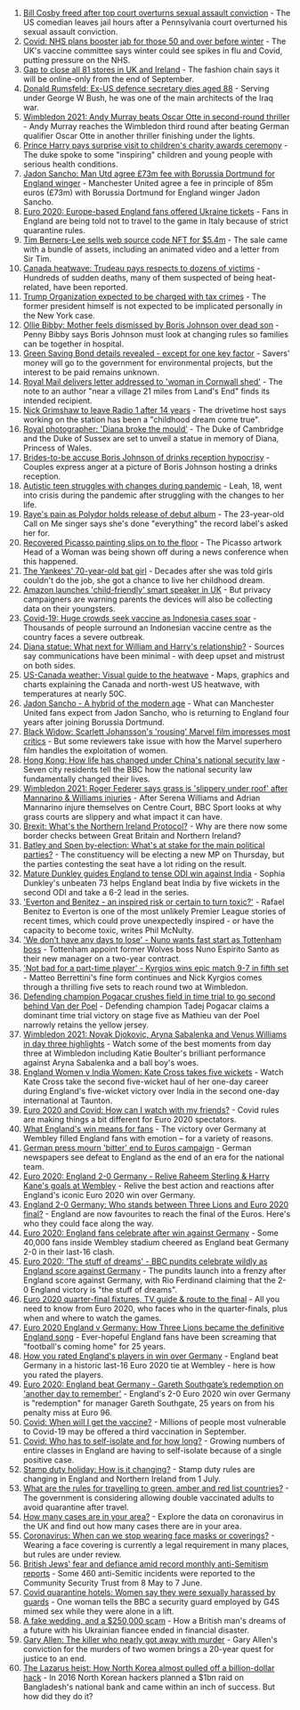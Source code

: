 1. [Bill Cosby freed after top court overturns sexual assault conviction](https://www.bbc.co.uk/news/world-us-canada-57671012) - The US comedian leaves jail hours after a Pennsylvania court overturned his sexual assault conviction.
2. [Covid: NHS plans booster jab for those 50 and over before winter](https://www.bbc.co.uk/news/health-57667987) - The UK's vaccine committee says winter could see spikes in flu and Covid, putting pressure on the NHS.
3. [Gap to close all 81 stores in UK and Ireland](https://www.bbc.co.uk/news/business-57670737) - The fashion chain says it will be online-only from the end of September.
4. [Donald Rumsfeld: Ex-US defence secretary dies aged 88](https://www.bbc.co.uk/news/world-us-canada-57674117) - Serving under George W Bush, he was one of the main architects of the Iraq war.
5. [Wimbledon 2021: Andy Murray beats Oscar Otte in second-round thriller](https://www.bbc.co.uk/sport/tennis/57670727) - Andy Murray reaches the Wimbledon third round after beating German qualifier Oscar Otte in another thriller finishing under the lights.
6. [Prince Harry pays surprise visit to children's charity awards ceremony](https://www.bbc.co.uk/news/uk-57672359) - The duke spoke to some "inspiring" children and young people with serious health conditions.
7. [Jadon Sancho: Man Utd agree £73m fee with Borussia Dortmund for England winger](https://www.bbc.co.uk/sport/football/57673463) - Manchester United agree a fee in principle of 85m euros (£73m) with Borussia Dortmund for England winger Jadon Sancho.
8. [Euro 2020: Europe-based England fans offered Ukraine tickets](https://www.bbc.co.uk/news/uk-57670139) - Fans in England are being told not to travel to the game in Italy because of strict quarantine rules.
9. [Tim Berners-Lee sells web source code NFT for $5.4m](https://www.bbc.co.uk/news/technology-57666335) - The sale came with a bundle of assets, including an animated video and a letter from Sir Tim.
10. [Canada heatwave: Trudeau pays respects to dozens of victims](https://www.bbc.co.uk/news/world-us-canada-57668738) - Hundreds of sudden deaths, many of them suspected of being heat-related, have been reported.
11. [Trump Organization expected to be charged with tax crimes](https://www.bbc.co.uk/news/business-57669976) - The former president himself is not expected to be implicated personally in the New York case.
12. [Ollie Bibby: Mother feels dismissed by Boris Johnson over dead son](https://www.bbc.co.uk/news/uk-england-essex-57666701) - Penny Bibby says Boris Johnson must look at changing rules so families can be together in hospital.
13. [Green Saving Bond details revealed - except for one key factor](https://www.bbc.co.uk/news/business-57670057) - Savers' money will go to the government for environmental projects, but the interest to be paid remains unknown.
14. [Royal Mail delivers letter addressed to 'woman in Cornwall shed'](https://www.bbc.co.uk/news/uk-england-cornwall-57670098) - The note to an author "near a village 21 miles from Land's End" finds its intended recipient.
15. [Nick Grimshaw to leave Radio 1 after 14 years](https://www.bbc.co.uk/news/newsbeat-57670955) - The drivetime host says working on the station has been a "childhood dream come true".
16. [Royal photographer: 'Diana broke the mould'](https://www.bbc.co.uk/news/uk-57668926) - The Duke of Cambridge and the Duke of Sussex are set to unveil a statue in memory of Diana, Princess of Wales.
17. [Brides-to-be accuse Boris Johnson of drinks reception hypocrisy](https://www.bbc.co.uk/news/uk-politics-57669369) - Couples express anger at a picture of Boris Johnson hosting a drinks reception.
18. [Autistic teen struggles with changes during pandemic](https://www.bbc.co.uk/news/uk-57519394) - Leah, 18, went into crisis during the pandemic after struggling with the changes to her life.
19. [Raye's pain as Polydor holds release of debut album](https://www.bbc.co.uk/news/newsbeat-57663925) - The 23-year-old Call on Me singer says she's done "everything" the record label's asked her for.
20. [Recovered Picasso painting slips on to the floor](https://www.bbc.co.uk/news/world-europe-57665536) - The Picasso artwork Head of a Woman was being shown off during a news conference when this happened.
21. [The Yankees' 70-year-old bat girl](https://www.bbc.co.uk/news/world-us-canada-57660503) - Decades after she was told girls couldn't do the job, she got a chance to live her childhood dream.
22. [Amazon launches 'child-friendly' smart speaker in UK](https://www.bbc.co.uk/news/technology-57665133) - But privacy campaigners are warning parents the devices will also be collecting data on their youngsters.
23. [Covid-19: Huge crowds seek vaccine as Indonesia cases soar](https://www.bbc.co.uk/news/world-asia-57665092) - Thousands of people surround an Indonesian vaccine centre as the country faces a severe outbreak.
24. [Diana statue: What next for William and Harry's relationship?](https://www.bbc.co.uk/news/uk-57669199) - Sources say communications have been minimal - with deep upset and mistrust on both sides.
25. [US-Canada weather: Visual guide to the heatwave](https://www.bbc.co.uk/news/world-us-canada-57665715) - Maps, graphics and charts explaining the Canada and north-west US heatwave, with temperatures at nearly 50C.
26. [Jadon Sancho - A hybrid of the modern age](https://www.bbc.co.uk/sport/football/57674033) - What can Manchester United fans expect from Jadon Sancho, who is returning to England four years after joining Borussia Dortmund.
27. [Black Widow: Scarlett Johansson's 'rousing' Marvel film impresses most critics](https://www.bbc.co.uk/news/entertainment-arts-57663436) - But some reviewers take issue with how the Marvel superhero film handles the exploitation of women.
28. [Hong Kong: How life has changed under China's national security law](https://www.bbc.co.uk/news/world-asia-china-57649442) - Seven city residents tell the BBC how the national security law fundamentally changed their lives.
29. [Wimbledon 2021: Roger Federer says grass is 'slippery under roof' after Mannarino & Williams injuries](https://www.bbc.co.uk/sport/tennis/57658435) - After Serena Williams and Adrian Mannarino injure themselves on Centre Court, BBC Sport looks at why grass courts are slippery and what impact it can have.
30. [Brexit: What's the Northern Ireland Protocol?](https://www.bbc.co.uk/news/explainers-53724381) - Why are there now some border checks between Great Britain and Northern Ireland?
31. [Batley and Spen by-election: What's at stake for the main political parties?](https://www.bbc.co.uk/news/uk-politics-57639970) - The constituency will be electing a new MP on Thursday, but the parties contesting the seat have a lot riding on the result.
32. [Mature Dunkley guides England to tense ODI win against India](https://www.bbc.co.uk/sport/cricket/57672858) - Sophia Dunkley's unbeaten 73 helps England beat India by five wickets in the second ODI and take a 6-2 lead in the series.
33. ['Everton and Benitez - an inspired risk or certain to turn toxic?'](https://www.bbc.co.uk/sport/football/57630636) - Rafael Benitez to Everton is one of the most unlikely Premier League stories of recent times, which could prove unexpectedly inspired - or have the capacity to become toxic, writes Phil McNulty.
34. ['We don't have any days to lose' - Nuno wants fast start as Tottenham boss](https://www.bbc.co.uk/sport/football/57669973) - Tottenham appoint former Wolves boss Nuno Espirito Santo as their new manager on a two-year contract.
35. ['Not bad for a part-time player' - Kyrgios wins epic match 9-7 in fifth set](https://www.bbc.co.uk/sport/tennis/57669026) - Matteo Berrettini's fine form continues and Nick Kyrgios comes through a thrilling five sets to reach round two at Wimbledon.
36. [Defending champion Pogacar crushes field in time trial to go second behind Van der Poel](https://www.bbc.co.uk/sport/cycling/57671105) - Defending champion Tadej Pogacar claims a dominant time trial victory on stage five as Mathieu van der Poel narrowly retains the yellow jersey.
37. [Wimbledon 2021: Novak Djokovic, Aryna Sabalenka and Venus Williams in day three highlights](https://www.bbc.co.uk/sport/av/tennis/57672090) - Watch some of the best moments from day three at Wimbledon including Katie Boulter's brilliant performance against Aryna Sabalenka and a ball boy's woes.
38. [England Women v India Women: Kate Cross takes five wickets](https://www.bbc.co.uk/sport/av/cricket/57670635) - Watch Kate Cross take the second five-wicket haul of her one-day career during England's five-wicket victory over India in the second one-day international at Taunton.
39. [Euro 2020 and Covid: How can I watch with my friends?](https://www.bbc.co.uk/news/uk-57386719) - Covid rules are making things a bit different for Euro 2020 spectators.
40. [What England's win means for fans](https://www.bbc.co.uk/news/uk-england-57665535) - The victory over Germany at Wembley filled England fans with emotion – for a variety of reasons.
41. [German press mourn 'bitter' end to Euros campaign](https://www.bbc.co.uk/news/world-europe-57666389) - German newspapers see defeat to England as the end of an era for the national team.
42. [Euro 2020: England 2-0 Germany - Relive Raheem Sterling & Harry Kane's goals at Wembley](https://www.bbc.co.uk/sport/av/football/57660524) - Relive the best action and reactions after England's iconic Euro 2020 win over Germany.
43. [England 2-0 Germany: Who stands between Three Lions and Euro 2020 final?](https://www.bbc.co.uk/sport/football/57638163) - England are now favourites to reach the final of the Euros. Here's who they could face along the way.
44. [Euro 2020: England fans celebrate after win against Germany](https://www.bbc.co.uk/news/uk-57657990) - Some 40,000 fans inside Wembley stadium cheered as England beat Germany 2-0 in their last-16 clash.
45. [Euro 2020: 'The stuff of dreams' - BBC pundits celebrate wildly as England score against Germany](https://www.bbc.co.uk/sport/av/football/57659702) - The pundits launch into a frenzy after England score against Germany, with Rio Ferdinand claiming that the 2-0 England victory is "the stuff of dreams".
46. [Euro 2020 quarter-final fixtures, TV guide & route to the final](https://www.bbc.co.uk/sport/football/57516261) - All you need to know from Euro 2020, who faces who in the quarter-finals, plus when and where to watch the games.
47. [Euro 2020 England v Germany: How Three Lions became the definitive England song](https://www.bbc.co.uk/news/newsbeat-44711564) - Ever-hopeful England fans have been screaming that "football's coming home" for 25 years.
48. [How you rated England's players in win over Germany](https://www.bbc.co.uk/sport/football/51198971) - England beat Germany in a historic last-16 Euro 2020 tie at Wembley - here is how you rated the players.
49. [Euro 2020: England beat Germany - Gareth Southgate’s redemption on 'another day to remember'](https://www.bbc.co.uk/sport/football/57658629) - England's 2-0 Euro 2020 win over Germany is "redemption" for manager Gareth Southgate, 25 years on from his penalty miss at Euro 96.
50. [Covid: When will I get the vaccine?](https://www.bbc.co.uk/news/health-55045639) - Millions of people most vulnerable to Covid-19 may be offered a third vaccination in September.
51. [Covid: Who has to self-isolate and for how long?](https://www.bbc.co.uk/news/explainers-54239922) - Growing numbers of entire classes in England are having to self-isolate because of a single positive case.
52. [Stamp duty holiday: How is it changing?](https://www.bbc.co.uk/news/business-53319433) - Stamp duty rules are changing in England and Northern Ireland from 1 July.
53. [What are the rules for travelling to green, amber and red list countries?](https://www.bbc.co.uk/news/explainers-52544307) - The government is considering allowing double vaccinated adults to avoid quarantine after travel.
54. [How many cases are in your area?](https://www.bbc.co.uk/news/uk-51768274) - Explore the data on coronavirus in the UK and find out how many cases there are in your area.
55. [Coronavirus: When can we stop wearing face masks or coverings?](https://www.bbc.co.uk/news/health-51205344) - Wearing a face covering is currently a legal requirement in many places, but rules are under review.
56. [British Jews' fear and defiance amid record monthly anti-Semitism reports](https://www.bbc.co.uk/news/uk-57339266) - Some 460 anti-Semitic incidents were reported to the Community Security Trust from 8 May to 7 June.
57. [Covid quarantine hotels: Women say they were sexually harassed by guards](https://www.bbc.co.uk/news/stories-57609164) - One woman tells the BBC a security guard employed by G4S mimed sex while they were alone in a lift.
58. [A fake wedding, and a $250,000 scam](https://www.bbc.co.uk/news/world-europe-57358241) - How a British man's dreams of a future with his Ukrainian fiancee ended in financial disaster.
59. [Gary Allen: The killer who nearly got away with murder](https://www.bbc.co.uk/news/uk-england-57331321) - Gary Allen's conviction for the murders of two women brings a 20-year quest for justice to an end.
60. [The Lazarus heist: How North Korea almost pulled off a billion-dollar hack](https://www.bbc.co.uk/news/stories-57520169) - In 2016 North Korean hackers planned a $1bn raid on Bangladesh's national bank and came within an inch of success. But how did they do it?
